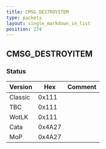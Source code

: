 ```yaml
---
title: CMSG_DESTROYITEM
type: packets
layout: single_markdown_in_list
position: 274
---
```


## CMSG_DESTROYITEM

### Status

Version    | Hex        | Comment
---------- | ---------- | ---------- 
Classic    | 0x111      | 
TBC        | 0x111      | 
WotLK      | 0x111      | 
Cata       | 0x4A27     | 
MoP        | 0x4A27     | 